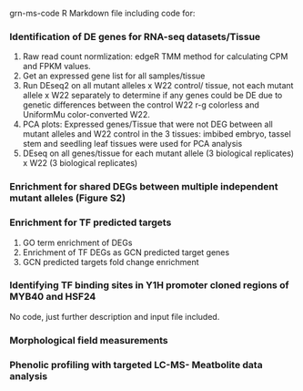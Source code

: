 grn-ms-code R Markdown file including code for: 

### Identification of DE genes for RNA-seq datasets/Tissue ###

1. Raw read count normlization: edgeR TMM method for calculating CPM and FPKM values.
2. Get an expressed gene list for all samples/tissue
3. Run DEseq2 on all mutant alleles x W22 control/ tissue, not each mutant allele x W22 separately to determine if any genes could be DE due to genetic differences between the control W22 r-g colorless and UniformMu color-converted W22. 
4. PCA plots: Expressed genes/Tissue that were not DEG between all mutant alleles and W22 control in the 3 tissues: imbibed embryo, tassel stem and seedling leaf tissues were used for PCA analysis
5. DEseq on all genes/tissue for each mutant allele (3 biological replicates) x W22 (3 biological replicates)

### Enrichment for shared DEGs between multiple independent mutant alleles (Figure S2) ###

### Enrichment for TF predicted targets ###
1. GO term enrichment of DEGs
2. Enrichment of TF DEGs as GCN predicted target genes 
3. GCN predicted targets fold change enrichment

### Identifying TF binding sites in Y1H promoter cloned regions of MYB40 and HSF24 ### 
No code, just further description and input file included.

### Morphological field measurements ###

### Phenolic profiling with targeted LC-MS- Meatbolite data analysis ###
